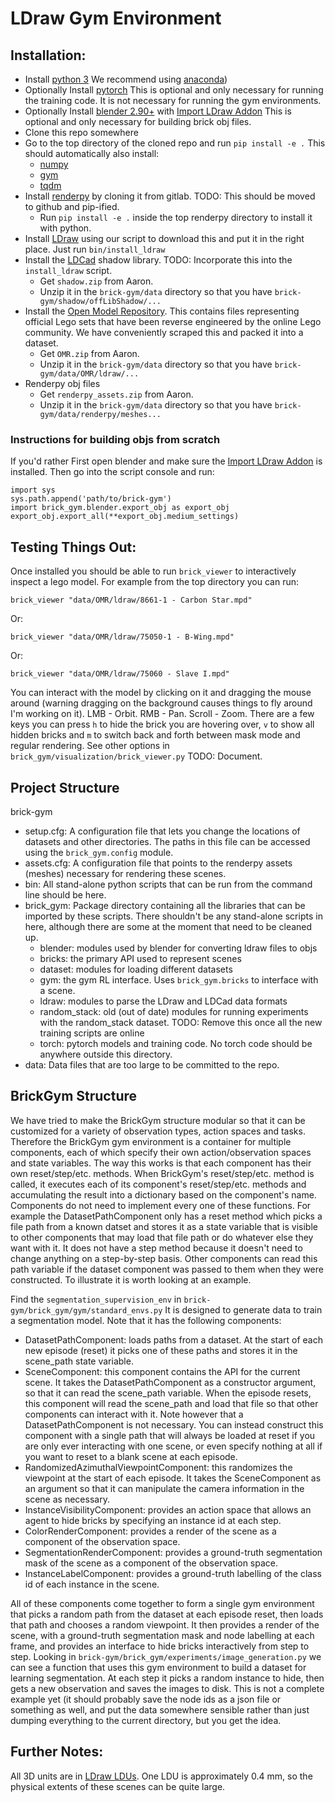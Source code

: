 # LDraw Gym Environment

## Installation:
- Install [python 3](http://www.python.org) We recommend using [anaconda](http://www.anaconda.com))
- Optionally Install [pytorch](http://www.pytorch.org) This is optional and only necessary for running the training code.  It is not necessary for running the gym environments.
- Optionally Install [blender 2.90+](http://www.blender.org) with [Import LDraw Addon](https://github.com/TobyLobster/ImportLDraw) This is optional and only necessary for building brick obj files.
- Clone this repo somewhere
- Go to the top directory of the cloned repo and run `pip install -e .`  This should automatically also install:
  - [numpy](https://numpy.org/)
  - [gym](https://github.com/openai/gym)
  - [tqdm](https://github.com/tqdm/tqdm)
- Install [renderpy](https://gitlab.cs.washington.edu/awalsman/renderpy) by cloning it from gitlab.  TODO: This should be moved to github and pip-ified.
  - Run `pip install -e .` inside the top renderpy directory to install it with python.
- Install [LDraw](https://www.ldraw.org/) using our script to download this and put it in the right place.  Just run `bin/install_ldraw`
- Install the [LDCad](http://www.melkert.net/LDCad) shadow library.  TODO: Incorporate this into the `install_ldraw` script.
  - Get `shadow.zip` from Aaron.
  - Unzip it in the `brick-gym/data` directory so that you have `brick-gym/shadow/offLibShadow/...`
- Install the [Open Model Repository](https://omr.ldraw.org/).  This contains files representing official Lego sets that have been reverse engineered by the online Lego community.  We have conveniently scraped this and packed it into a dataset.
  - Get `OMR.zip` from Aaron.
  - Unzip it in the `brick-gym/data` directory so that you have `brick-gym/data/OMR/ldraw/...`
- Renderpy obj files
  - Get `renderpy_assets.zip` from Aaron.
  - Unzip it in the `brick-gym/data` directory so that you have `brick-gym/data/renderpy/meshes...`

### Instructions for building objs from scratch
If you'd rather First open blender and make sure the [Import LDraw Addon](https://github.com/TobyLobster/ImportLDraw) is installed.  Then go into the script console and run:
```
import sys
sys.path.append('path/to/brick-gym')
import brick_gym.blender.export_obj as export_obj
export_obj.export_all(**export_obj.medium_settings)
```

## Testing Things Out:
Once installed you should be able to run `brick_viewer` to interactively inspect a lego model.  For example from the top directory you can run:

`brick_viewer "data/OMR/ldraw/8661-1 - Carbon Star.mpd"`

Or:

`brick_viewer "data/OMR/ldraw/75050-1 - B-Wing.mpd"`

Or:

`brick_viewer "data/OMR/ldraw/75060 - Slave I.mpd"`

You can interact with the model by clicking on it and dragging the mouse around (warning dragging on the background causes things to fly around I'm working on it).  LMB - Orbit.  RMB - Pan.  Scroll - Zoom.  There are a few keys you can press `h` to hide the brick you are hovering over, `v` to show all hidden bricks and `m` to switch back and forth between mask mode and regular rendering.  See other options in `brick_gym/visualization/brick_viewer.py` TODO: Document.

## Project Structure
brick-gym
- setup.cfg: A configuration file that lets you change the locations of datasets and other directories.  The paths in this file can be accessed using the `brick_gym.config` module.
- assets.cfg: A configuration file that points to the renderpy assets (meshes) necessary for rendering these scenes.
- bin: All stand-alone python scripts that can be run from the command line should be here.
- brick_gym: Package directory containing all the libraries that can be imported by these scripts.  There shouldn't be any stand-alone scripts in here, although there are some at the moment that need to be cleaned up.
  - blender: modules used by blender for converting ldraw files to objs
  - bricks: the primary API used to represent scenes
  - dataset: modules for loading different datasets
  - gym: the gym RL interface.  Uses `brick_gym.bricks` to interface with a scene.
  - ldraw: modules to parse the LDraw and LDCad data formats
  - random_stack: old (out of date) modules for running experiments with the random_stack dataset.  TODO: Remove this once all the new training scripts are online
  - torch: pytorch models and training code.  No torch code should be anywhere outside this directory.
- data: Data files that are too large to be committed to the repo.

## BrickGym Structure
We have tried to make the BrickGym structure modular so that it can be customized for a variety of observation types, action spaces and tasks.  Therefore the BrickGym gym environment is a container for multiple components, each of which specify their own action/observation spaces and state variables.  The way this works is that each component has their own reset/step/etc. methods.  When BrickGym's reset/step/etc. method is called, it executes each of its component's reset/step/etc. methods and accumulating the result into a dictionary based on the component's name.  Components do not need to implement every one of these functions.  For example the DatasetPathComponent only has a reset method which picks a file path from a known datset and stores it as a state variable that is visible to other components that may load that file path or do whatever else they want with it.  It does not have a step method because it doesn't need to change anything on a step-by-step basis.  Other components can read this path variable if the dataset component was passed to them when they were constructed.  To illustrate it is worth looking at an example.

Find the `segmentation_supervision_env` in `brick-gym/brick_gym/gym/standard_envs.py`  It is designed to generate data to train a segmentation model.  Note that it has the following components:
- DatasetPathComponent: loads paths from a dataset.  At the start of each new episode (reset) it picks one of these paths and stores it in the scene_path state variable.
- SceneComponent: this component contains the API for the current scene.  It takes the DatasetPathComponent as a constructor argument, so that it can read the scene_path variable.  When the episode resets, this component will read the scene_path and load that file so that other components can interact with it.  Note however that a DatasetPathComponent is not necessary.  You can instead construct this component with a single path that will always be loaded at reset if you are only ever interacting with one scene, or even specify nothing at all if you want to reset to a blank scene at each episode.
- RandomizedAzimuthalViewpointComponent: this randomizes the viewpoint at the start of each episode.  It takes the SceneComponent as an argument so that it can manipulate the camera information in the scene as necessary.
- InstanceVisibilityComponent: provides an action space that allows an agent to hide bricks by specifying an instance id at each step.
- ColorRenderComponent: provides a render of the scene as a component of the observation space.
- SegmentationRenderComponent: provides a ground-truth segmentation mask of the scene as a component of the observation space.
- InstanceLabelComponent: provides a ground-truth labelling of the class id of each instance in the scene.

All of these components come together to form a single gym environment that picks a random path from the dataset at each episode reset, then loads that path and chooses a random viewpoint.  It then provides a render of the scene, with a ground-truth segmentation mask and node labelling at each frame, and provides an interface to hide bricks interactively from step to step.  Looking in `brick-gym/brick_gym/experiments/image_generation.py` we can see a function that uses this gym environment to build a dataset for learning segmentation.  At each step it picks a random instance to hide, then gets a new observation and saves the images to disk.  This is not a complete example yet (it should probably save the node ids as a json file or something as well, and put the data somewhere sensible rather than just dumping everything to the current directory, but you get the idea.

## Further Notes:
All 3D units are in [LDraw LDUs](http://www.ldraw.org/article/218.html).  One LDU is approximately 0.4 mm, so the physical extents of these scenes can be quite large.
